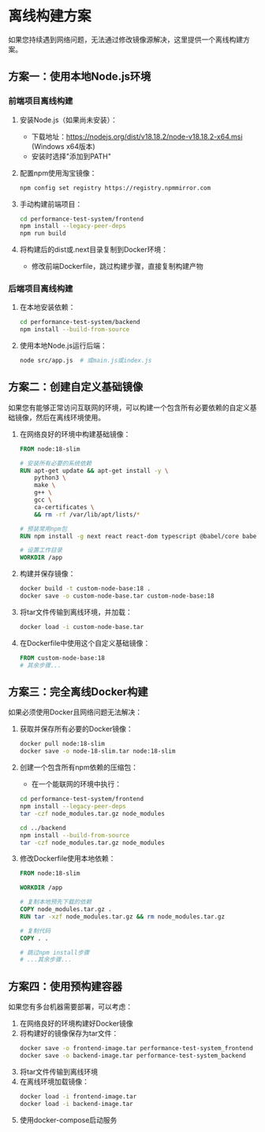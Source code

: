 # 离线构建方案

如果您持续遇到网络问题，无法通过修改镜像源解决，这里提供一个离线构建方案。

## 方案一：使用本地Node.js环境

### 前端项目离线构建

1. 安装Node.js（如果尚未安装）：
   - 下载地址：https://nodejs.org/dist/v18.18.2/node-v18.18.2-x64.msi (Windows x64版本)
   - 安装时选择"添加到PATH"

2. 配置npm使用淘宝镜像：
   ```bash
   npm config set registry https://registry.npmmirror.com
   ```

3. 手动构建前端项目：
   ```bash
   cd performance-test-system/frontend
   npm install --legacy-peer-deps
   npm run build
   ```

4. 将构建后的dist或.next目录复制到Docker环境：
   - 修改前端Dockerfile，跳过构建步骤，直接复制构建产物

### 后端项目离线构建

1. 在本地安装依赖：
   ```bash
   cd performance-test-system/backend
   npm install --build-from-source
   ```

2. 使用本地Node.js运行后端：
   ```bash
   node src/app.js  # 或main.js或index.js
   ```

## 方案二：创建自定义基础镜像

如果您有能够正常访问互联网的环境，可以构建一个包含所有必要依赖的自定义基础镜像，然后在离线环境使用。

1. 在网络良好的环境中构建基础镜像：
   ```dockerfile
   FROM node:18-slim
   
   # 安装所有必要的系统依赖
   RUN apt-get update && apt-get install -y \
       python3 \
       make \
       g++ \
       gcc \
       ca-certificates \
       && rm -rf /var/lib/apt/lists/*
   
   # 预装常用npm包
   RUN npm install -g next react react-dom typescript @babel/core babel-plugin-import
   
   # 设置工作目录
   WORKDIR /app
   ```

2. 构建并保存镜像：
   ```bash
   docker build -t custom-node-base:18 .
   docker save -o custom-node-base.tar custom-node-base:18
   ```

3. 将tar文件传输到离线环境，并加载：
   ```bash
   docker load -i custom-node-base.tar
   ```

4. 在Dockerfile中使用这个自定义基础镜像：
   ```dockerfile
   FROM custom-node-base:18
   # 其余步骤...
   ```

## 方案三：完全离线Docker构建

如果必须使用Docker且网络问题无法解决：

1. 获取并保存所有必要的Docker镜像：
   ```bash
   docker pull node:18-slim
   docker save -o node-18-slim.tar node:18-slim
   ```

2. 创建一个包含所有npm依赖的压缩包：
   - 在一个能联网的环境中执行：
   ```bash
   cd performance-test-system/frontend
   npm install --legacy-peer-deps
   tar -czf node_modules.tar.gz node_modules
   
   cd ../backend
   npm install --build-from-source
   tar -czf node_modules.tar.gz node_modules
   ```

3. 修改Dockerfile使用本地依赖：
   ```dockerfile
   FROM node:18-slim
   
   WORKDIR /app
   
   # 复制本地预先下载的依赖
   COPY node_modules.tar.gz .
   RUN tar -xzf node_modules.tar.gz && rm node_modules.tar.gz
   
   # 复制代码
   COPY . .
   
   # 跳过npm install步骤
   # ...其余步骤...
   ```

## 方案四：使用预构建容器

如果您有多台机器需要部署，可以考虑：

1. 在网络良好的环境构建好Docker镜像
2. 将构建好的镜像保存为tar文件：
   ```bash
   docker save -o frontend-image.tar performance-test-system_frontend
   docker save -o backend-image.tar performance-test-system_backend
   ```
3. 将tar文件传输到离线环境
4. 在离线环境加载镜像：
   ```bash
   docker load -i frontend-image.tar
   docker load -i backend-image.tar
   ```
5. 使用docker-compose启动服务 